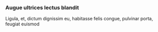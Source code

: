 ### Augue ultrices lectus blandit

Ligula, et, dictum dignissim eu, habitasse felis congue, pulvinar porta, feugiat euismod


